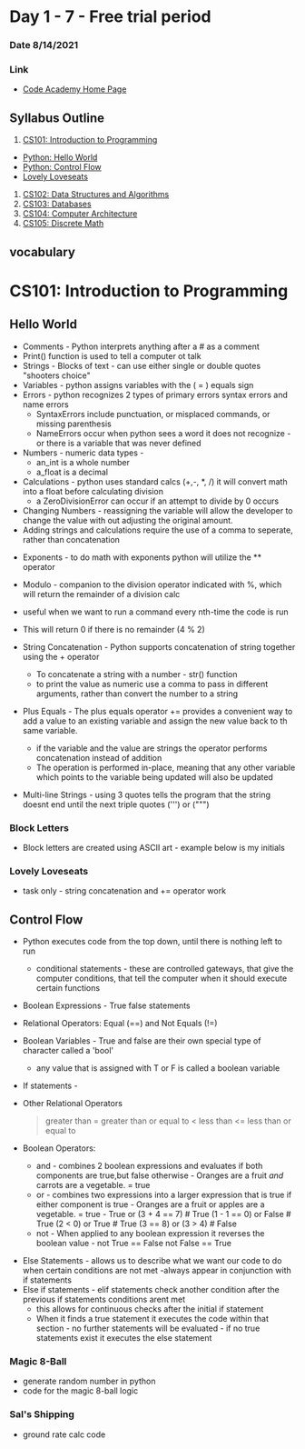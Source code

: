 # Day 1 - 7 - Free trial period
### Date 8/14/2021

### Link
 - [Code Academy Home Page](https://www.codecademy.com/learn)

## Syllabus Outline
1. [CS101: Introduction to Programming](#CS101:_Introduction_to_Programming)
  - [Python: Hello World](#hello_world)
  - [Python: Control Flow](#control_flow)
  - [Lovely Loveseats](#lovely_loveseats)
1. [CS102: Data Structures and Algorithms](#CS102:_Data_Structures_and_Algorithms)
1. [CS103: Databases](#CS103:_Databases)
1. [CS104: Computer Architecture](#CS104:_Computer_Architecture)
1. [CS105: Discrete Math](#CS105:_Discrete_Math)

## vocabulary



# CS101: Introduction to Programming

## Hello World
- Comments - Python interprets anything after a # as a comment
- Print() function is used to tell a computer ot talk
- Strings - Blocks of text - can use either single or double quotes "shooters choice"
- Variables - python assigns variables with the ( = ) equals sign
- Errors - python recognizes 2 types of primary errors syntax errors and name errors
  - SyntaxErrors include punctuation, or misplaced commands, or missing parenthesis
  - NameErrors occur when python sees a word it does not recognize - or there is a variable that was never defined
- Numbers - numeric data types -
  - an_int is a whole number
  - a_float is a decimal
- Calculations - python uses standard calcs (+,-, *, /) it will convert math into a float before calculating division
  - a ZeroDivisionError can occur if an attempt to divide by 0 occurs
- Changing Numbers - reassigning the variable will allow the developer to change the value with out adjusting the original amount.
- Adding strings and calculations require the use of a comma to seperate, rather than concatenation
<!-- quilt_width = 8
quilt_length = 12

print(quilt_width*quilt_length)

quilt_length = 8

print("I will need", quilt_width * quilt_length ,"squares for my quilt") -->

- Exponents - to do math with exponents python will utilize the ** operator
<!-- print(6 ** 2) expected result = 36-->

- Modulo - companion to the division operator indicated with %, which will return the remainder of a division calc
<!-- print(29 % 5) expected result = 4 -->
  - useful when we want to run a command every nth-time the code is run
  - This will return 0 if there is no remainder (4 % 2)

- String Concatenation - Python supports concatenation of string together using the + operator
  - To concatenate a string with a number - str() function
  - to print the value as numeric use a comma to pass in different arguments, rather than convert the number to a string

- Plus Equals - The plus equals operator += provides a convenient way to add a value to an existing variable and assign the new value back to th same variable.
  - if the variable and the value are strings the operator performs concatenation instead of addition
  - The operation is performed in-place, meaning that any other variable which points to the variable being updated will also be updated

- Multi-line Strings - using 3 quotes tells the program that the string doesnt end until the next triple quotes (''') or (""")

### Block Letters
- Block letters are created using ASCII art - example below is my initials
<!-- first_initial = '''
JJJJJ  IIIII
  J      I
  J      I
  J      I
  J      I
J J      I
J J      I
 JJ    IIIII
'''

print(first_initial) -->

### Lovely Loveseats
- task only - string concatenation and += operator work

## Control Flow
- Python executes code from the top down, until there is nothing left to run
    - conditional statements - these are controlled gateways, that give the computer conditions, that tell the computer when it should execute certain functions

- Boolean Expressions - True false statements
- Relational Operators: Equal (==) and Not Equals (!=)
- Boolean Variables - True and false are their own special type of character called a 'bool'
  - any value that is assigned with T or F is called a boolean variable
- If statements -

<!-- # Enter a user name here, make sure to make it a string
user_name = 'Jeff'

if user_name == 'dave':
  print ("Get off my computer Dave!")

if user_name == 'angela_catlady_87':
  print ("I know it is you, Dave! Go away!") -->


- Other Relational Operators
    > greater than
    >= greater than or equal to
    < less than
    <= less than or equal to

- Boolean Operators:
  - and - combines 2 boolean expressions and evaluates if both components are true,but false otherwise
        - Oranges are a fruit *and* carrots are a vegetable. = true
  - or - combines two expressions into a larger expression that is true if either component is true
        - Oranges are a fruit or apples are a vegetable. = true
        - True or (3 + 4 == 7)    # True
          (1 - 1 == 0) or False   # True
          (2 < 0) or True         # True
          (3 == 8) or (3 > 4)     # False
  - not - When applied to any boolean expression it reverses the boolean value
        - not True == False
          not False == True
<!-- credits = 120
gpa = 1.8

if not credits >= 120:
  print("You do not have enough credits to graduate.")

if not gpa >= 2.0:
   print("Your GPA is not high enough to graduate.")

if not (credits >= 120) and not (gpa >= 2.0):
   print("You do not meet either requirement to graduate!") -->

  - Else Statements - allows us to describe what we want our code to do when certain conditions are not met
      -always appear in conjunction with if statements
  - Else if statements - elif statements check another condition after the previous if statements conditions arent met
      - this allows for continuous checks after the initial if statement
      - When it finds a true statement it executes the code within that section - no further statements will be evaluated - if no true statements exist it executes the else statement
  
### Magic 8-Ball
  - generate random number in python
      <!-- - random_number = random.randint(1,9) -->
- code for the magic 8-ball logic

<!-- import random

# set up variables
name = 'jeff'
question = 'will today be a great day?'
answer = ''
random_number = random.randint(1,10)
if name == '':
  print ('Question: ', question)

# print(random_number)

# control flow - core logic
if random_number == 1:
  answer = 'Yes - definitely.'
elif random_number == 2:
  answer = 'It is decidedly so.'
elif random_number == 3:
  answer = 'Without a doubt.'
elif random_number == 4:
  answer = 'Reply hazy, try again.'
elif random_number == 5:
  answer = 'Ask again later.'
elif random_number == 6:
  answer = 'Better not tell you now.'
elif random_number == 7:
  answer = 'My sources say no.'
elif random_number == 8:
  answer = 'Outlook not so good.'
elif random_number == 9:
  answer = 'Very doubtful.'
else:
  #purposely added an error state by including the number 10
  answer = 'Error'




print(name, 'asks:', question)
print("Magic 8-ball's answer:", answer) -->


### Sal's Shipping
 - ground rate calc code
<!-- weight = 8.4
ground_flat_charge = 20.00

# Ground shipping
if weight <=2:
  cost_ground = weight*1.50
elif weight <=6:
  cost_ground = weight*3.00
elif weight <=10:
  cost_ground = weight*4.00
else:
  cost_ground = weight*4.75

print(cost + ground_flat_charge) -->